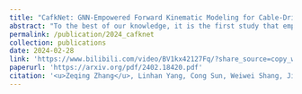 ```yaml
---
title: "CafkNet: GNN-Empowered Forward Kinematic Modeling for Cable-Driven Parallel Robots"
abstract: "To the best of our knowledge, it is the first study that employs the GNN to solve the FK problem for CDPRs. <br/><img src='/images/publications/2024_cafknet.jpg'>"
permalink: /publication/2024_cafknet
collection: publications
date: 2024-02-28
link: 'https://www.bilibili.com/video/BV1kx42127Fq/?share_source=copy_web&vd_source=7ba41e1a6350222d9190e1ca84e54f9d'
paperurl: 'https://arxiv.org/pdf/2402.18420.pdf'
citation: '<u>Zeqing Zhang</u>, Linhan Yang, Cong Sun, Weiwei Shang, Jia Pan (2024). <br><i>in Submission</i>.'
---
```


